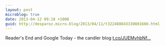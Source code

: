 ```yaml
---
layout: post
microblog: true
date: 2013-04-12 09:18 +1000
guid: http://desparoz.micro.blog/2013/04/11/t322488843330801666.html
---
```

Reader's End and Google Today - the candler blog [t.co/JUEMvhbNf...](http://t.co/JUEMvhbNfu)
